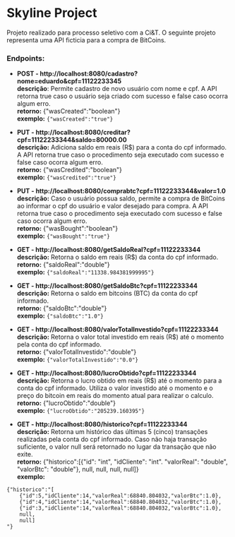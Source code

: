# Skyline Project
Projeto realizado para processo seletivo com a Ci&T.
O seguinte projeto representa uma API ficticia para a compra de BitCoins.

### Endpoints:
* **POST - http://localhost:8080/cadastro?nome=eduardo&cpf=11122233345**  
**descrição**: Permite cadastro de novo usuário com nome e cpf. A API retorna true caso o usuário seja criado com sucesso e false caso ocorra algum erro.  
**retorno:** {"wasCreated":"boolean"}  
**exemplo:**
`{"wasCreated":"true"}`

* **PUT - http://localhost:8080/creditar?cpf=11122233344&saldo=80000.00**  
**descrição:** Adiciona saldo em reais (R$) para a conta do cpf informado. A API retorna true caso o procedimento seja executado com sucesso e false caso ocorra algum erro.  
**retorno:** {"wasCredited":"boolean"}  
**exemplo:**
`{"wasCredited":"true"}`

* **PUT - http://localhost:8080/comprabtc?cpf=11122233344&valor=1.0**  
**descrição:** Caso o usuário possua saldo, permite a compra de BitCoins ao informar o cpf do usuário e valor desejado para compra. A API retorna true caso o procedimento seja executado com sucesso e false caso ocorra algum erro.  
**retorno:** {"wasBought":"boolean"}  
**exemplo:**
`{"wasBought":"true"}`

* **GET - http://localhost:8080/getSaldoReal?cpf=11122233344**  
**descrição:** Retorna o saldo em reais (R$) da conta do cpf informado.  
**retorno:** {"saldoReal":"double"}  
**exemplo:**
`{"saldoReal":"11338.984381999995"}`

* **GET - http://localhost:8080/getSaldoBtc?cpf=11122233344**  
**descrição:** Retorna o saldo em bitcoins (BTC) da conta do cpf informado.  
**retorno:** {"saldoBtc":"double"}  
**exemplo:**
`{"saldoBtc":"1.0"}`

* **GET - http://localhost:8080/valorTotalInvestido?cpf=11122233344**  
**descrição:** Retorna o valor total investido em reais (R$) até o momento pela conta do cpf informado.  
**retorno:** {"valorTotalInvestido":"double"}  
**exemplo:**
`{"valorTotalInvestido":"0.0"}`

* **GET - http://localhost:8080/lucroObtido?cpf=11122233344**  
**descrição:** Retorna o lucro obtido em reais (R$) até o momento para a conta do cpf informado. Utiliza o valor investido até o momento e o preço do bitcoin em reais do momento atual para realizar o calculo.  
**retorno:** {"lucroObtido":"double"}  
**exemplo:**
`{"lucroObtido":"205239.160395"}`

* **GET - http://localhost:8080/historico?cpf=11122233344**  
**descrição:** Retorna um histórico das últimas 5 (cinco) transações realizadas pela conta do cpf informado. Caso não haja transação suficiente, o valor null será retornado no lugar da transação que não exite.  
**retorno:** {"historico":[{"id": "int", "idCliente": "int". "valorReal": "double", "valorBtc": "double"}, null, null, null, null]}  
**exemplo:** 

```
{"historico":"[
	{"id":5,"idCliente":14,"valorReal":68840.804032,"valorBtc":1.0},
	{"id":4,"idCliente":14,"valorReal":68840.804032,"valorBtc":1.0},
	{"id":3,"idCliente":14,"valorReal":68840.804032,"valorBtc":1.0},
	null,
	null]
"}
```
